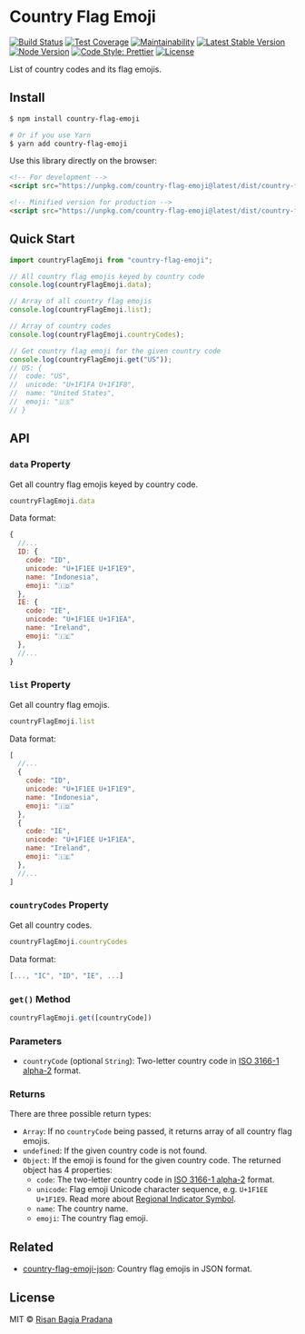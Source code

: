# Country Flag Emoji

[![Build Status](https://flat.badgen.net/travis/risan/country-flag-emoji)](https://travis-ci.org/risan/country-flag-emoji)
[![Test Coverage](https://flat.badgen.net/codeclimate/coverage/risan/country-flag-emoji)](https://codeclimate.com/github/risan/country-flag-emoji)
[![Maintainability](https://flat.badgen.net/codeclimate/maintainability/risan/country-flag-emoji)](https://codeclimate.com/github/risan/country-flag-emoji)
[![Latest Stable Version](https://flat.badgen.net/npm/v/country-flag-emoji)](https://www.npmjs.com/package/country-flag-emoji)
[![Node Version](https://flat.badgen.net/npm/node/country-flag-emoji)](https://www.npmjs.com/package/country-flag-emoji)
[![Code Style: Prettier](https://flat.badgen.net/badge/code%20style/prettier/ff69b4)](https://github.com/prettier/prettier)
[![License](https://flat.badgen.net/npm/license/country-flag-emoji)](https://github.com/risan/country-flag-emoji/blob/master/LICENSE)

List of country codes and its flag emojis.

## Install

```bash
$ npm install country-flag-emoji

# Or if you use Yarn
$ yarn add country-flag-emoji
```

Use this library directly on the browser:

```html
<!-- For development -->
<script src="https://unpkg.com/country-flag-emoji@latest/dist/country-flag-emoji.umd.js"></script>

<!-- Minified version for production -->
<script src="https://unpkg.com/country-flag-emoji@latest/dist/country-flag-emoji.umd.min.js"></script>
```

## Quick Start

```js
import countryFlagEmoji from "country-flag-emoji";

// All country flag emojis keyed by country code
console.log(countryFlagEmoji.data);

// Array of all country flag emojis
console.log(countryFlagEmoji.list);

// Array of country codes
console.log(countryFlagEmoji.countryCodes);

// Get country flag emoji for the given country code
console.log(countryFlagEmoji.get("US"));
// US: {
//  code: "US",
//  unicode: "U+1F1FA U+1F1F8",
//  name: "United States",
//  emoji: "🇺🇸"
// }
```

## API

### `data` Property

Get all country flag emojis keyed by country code.

```js
countryFlagEmoji.data
```

Data format:

```js
{
  //...
  ID: {
    code: "ID",
    unicode: "U+1F1EE U+1F1E9",
    name: "Indonesia",
    emoji: "🇮🇩"
  },
  IE: {
    code: "IE",
    unicode: "U+1F1EE U+1F1EA",
    name: "Ireland",
    emoji: "🇮🇪"
  },
  //...
}
```

### `list` Property

Get all country flag emojis.

```js
countryFlagEmoji.list
```

Data format:

```js
[
  //...
  {
    code: "ID",
    unicode: "U+1F1EE U+1F1E9",
    name: "Indonesia",
    emoji: "🇮🇩"
  },
  {
    code: "IE",
    unicode: "U+1F1EE U+1F1EA",
    name: "Ireland",
    emoji: "🇮🇪"
  },
  //...
]
```

### `countryCodes` Property

Get all country codes.

```js
countryFlagEmoji.countryCodes
```

Data format:

```js
[..., "IC", "ID", "IE", ...]
```

### `get()` Method

```js
countryFlagEmoji.get([countryCode])
```

### Parameters

* `countryCode` (optional `String`): Two-letter country code in [ISO 3166-1 alpha-2](https://en.wikipedia.org/wiki/ISO_3166-1_alpha-2) format.

### Returns

There are three possible return types:

* `Array`: If no `countryCode` being passed, it returns array of all country flag emojis.
* `undefined`: If the given country code is not found.
* `Object`: If the emoji is found for the given country code. The returned object has 4 properties:
  * `code`: The two-letter country code in [ISO 3166-1 alpha-2](https://en.wikipedia.org/wiki/ISO_3166-1_alpha-2) format.
  * `unicode`: Flag emoji Unicode character sequence, e.g. `U+1F1EE U+1F1E9`. Read more about [Regional Indicator Symbol](https://en.wikipedia.org/wiki/Regional_Indicator_Symbol).
  * `name`: The country name.
  * `emoji`: The country flag emoji.

## Related

* [country-flag-emoji-json](https://github.com/risan/country-flag-emoji-json): Country flag emojis in JSON format.

## License

MIT © [Risan Bagja Pradana](https://bagja.net)
